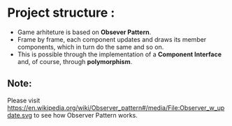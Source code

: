 Project structure : 
===================

- Game arhiteture is based on **Obsever Pattern**. 
- Frame by frame, each component updates and draws its member components, which in turn do the same and so on.
- This is possible through the implementation of a **Component Interface** and, of course, through **polymorphism**.

Note:
-------
Please visit https://en.wikipedia.org/wiki/Observer_pattern#/media/File:Observer_w_update.svg to see how Observer Pattern works.
